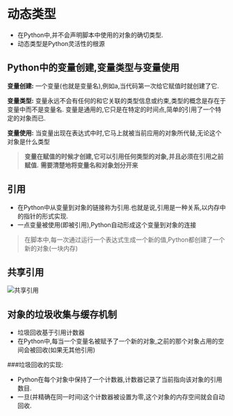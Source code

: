 # 动态类型

* 在Python中,并不会声明脚本中使用的对象的确切类型.
* 动态类型是Python灵活性的根源

## Python中的变量创建,变量类型与变量使用
**变量创建:** 一个变量(也就是变量名),例如a,当代码第一次给它赋值时就创建了它.

**变量类型:** 变量永远不会有任何的和它关联的类型信息或约束,类型的概念是存在于变量中而不是变量名.
变量是通用的,它只是在特定的时间点,简单的引用了一个特定的对象而已.

**变量使用:** 当变量出现在表达式中时,它马上就被当前应用的对象所代替,无论这个对象是什么类型

> **变量在赋值的时候才创建,它可以引用任何类型的对象,并且必须在引用之前赋值.**
> **需要清楚地将变量名和对象划分开来**


## 引用
* 在Python中从变量到对象的链接称为引用.也就是说,引用是一种关系,以内存中的指针的形式实现.
* 一点变量被使用(即被引用),Python自动形成这个变量到对象的连接

> 在脚本中,每一次通过运行一个表达式生成一个新的值,Python都创建了一个新的对象(一块内存)

## 共享引用
![共享引用](http://otwk9lbq5.bkt.clouddn.com/18-10-6/67862301.jpg)
## 对象的垃圾收集与缓存机制
* 垃圾回收基于引用计数器
* 在Python中,每当一个变量名被赋予了一个新的对象,之前的那个对象占用的空间会被回收(如果无其他引用)

###垃圾回收的实现:
* Python在每个对象中保持了一个计数器,计数器记录了当前指向该对象的引用数目.
* 一旦(并精确在同一时间)这个计数器被设置为零,这个对象的内存空间就会自动回收. 


